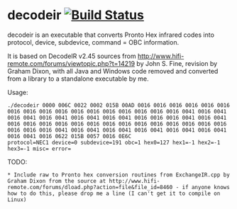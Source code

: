 decodeir [![Build Status](https://travis-ci.com/probonopd/decodeir.svg?branch=master)](https://travis-ci.com/probonopd/decodeir)
========

decodeir is an executable that converts Pronto Hex infrared codes into protocol, device, subdevice, command = OBC information. 

It is based on  DecodeIR v2.45 sources from http://www.hifi-remote.com/forums/viewtopic.php?t=14219 by John S. Fine, revision by Graham Dixon, with all Java and Windows code removed and converted from a library to a standalone executable by me.

Usage:
```
./decodeir 0000 006C 0022 0002 015B 00AD 0016 0016 0016 0016 0016 0016 0016 0016 0016 0016 0016 0016 0016 0016 0016 0016 0016 0041 0016 0041 0016 0041 0016 0041 0016 0041 0016 0041 0016 0016 0016 0041 0016 0041 0016 0016 0016 0016 0016 0016 0016 0016 0016 0016 0016 0016 0016 0016 0016 0016 0016 0041 0016 0041 0016 0041 0016 0041 0016 0041 0016 0041 0016 0041 0016 0622 015B 0057 0016 0E6C
protocol=NEC1 device=0 subdevice=191 obc=1 hex0=127 hex1=-1 hex2=-1 hex3=-1 misc= error=
```

TODO: 

    * Include raw to Pronto hex conversion routines from ExchangeIR.cpp by Graham Dixon from the source at http://www.hifi-remote.com/forums/dload.php?action=file&file_id=8460 - if anyone knows how to do this, please drop me a line (I can't get it to compile on Linux)
